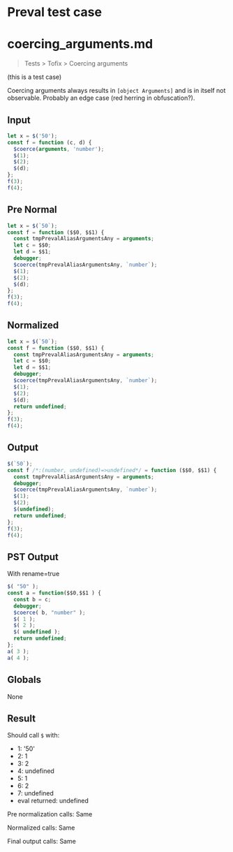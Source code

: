 # Preval test case

# coercing_arguments.md

> Tests > Tofix > Coercing arguments

(this is a test case)

Coercing arguments always results in `[object Arguments]` and is in itself
not observable. Probably an edge case (red herring in obfuscation?).

## Input

`````js filename=intro
let x = $('50');
const f = function (c, d) {
  $coerce(arguments, 'number');
  $(1);
  $(2);
  $(d);
};
f(3);
f(4);
`````

## Pre Normal


`````js filename=intro
let x = $(`50`);
const f = function ($$0, $$1) {
  const tmpPrevalAliasArgumentsAny = arguments;
  let c = $$0;
  let d = $$1;
  debugger;
  $coerce(tmpPrevalAliasArgumentsAny, `number`);
  $(1);
  $(2);
  $(d);
};
f(3);
f(4);
`````

## Normalized


`````js filename=intro
let x = $(`50`);
const f = function ($$0, $$1) {
  const tmpPrevalAliasArgumentsAny = arguments;
  let c = $$0;
  let d = $$1;
  debugger;
  $coerce(tmpPrevalAliasArgumentsAny, `number`);
  $(1);
  $(2);
  $(d);
  return undefined;
};
f(3);
f(4);
`````

## Output


`````js filename=intro
$(`50`);
const f /*:(number, undefined)=>undefined*/ = function ($$0, $$1) {
  const tmpPrevalAliasArgumentsAny = arguments;
  debugger;
  $coerce(tmpPrevalAliasArgumentsAny, `number`);
  $(1);
  $(2);
  $(undefined);
  return undefined;
};
f(3);
f(4);
`````

## PST Output

With rename=true

`````js filename=intro
$( "50" );
const a = function($$0,$$1 ) {
  const b = c;
  debugger;
  $coerce( b, "number" );
  $( 1 );
  $( 2 );
  $( undefined );
  return undefined;
};
a( 3 );
a( 4 );
`````

## Globals

None

## Result

Should call `$` with:
 - 1: '50'
 - 2: 1
 - 3: 2
 - 4: undefined
 - 5: 1
 - 6: 2
 - 7: undefined
 - eval returned: undefined

Pre normalization calls: Same

Normalized calls: Same

Final output calls: Same
